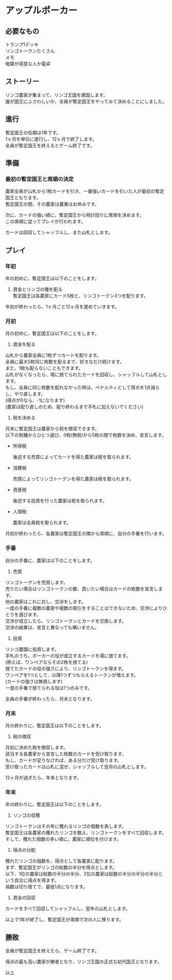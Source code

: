 アップルポーカー
================

## 必要なもの

トランプ1デッキ  
リンゴトークンたくさん  
メモ  
暗算が得意な人か電卓  


## ストーリー

リンゴ農家が集まって、リンゴ王国を建国します。  
誰が国王にふさわしいか、全員が暫定国王をやってみて決めることにしました。


## 進行

暫定国王の任期は1年です。  
1ヶ月を単位に進行し、12ヶ月で終了します。  
全員が暫定国王を終えるとゲーム終了です。


## 準備

### 最初の暫定国王と席順の決定

農家全員が山札から1枚カードを引き、一番強いカードを引いた人が最初の暫定国王となります。  
暫定国王の間、その農家は農業はお休みです。  

次に、カードの強い順に、暫定国王から時計回りに席順を決めます。  
この席順に従ってプレイが行われます。  

カードは回収してシャッフルし、また山札とします。


## プレイ

### 年初

年の初めに、暫定国王は以下のことをします。


1. 資金とリンゴの種を配る  
  暫定国王は各農家にカード5枚と、リンゴトークン3つを配ります。


年初が終わったら、1ヶ月ごと12ヶ月を進めていきます。


### 月初

月の初めに、暫定国王は以下のことをします。

1. 資金を配る

  山札から農家全員に1枚ずつカードを配ります。  
  全員に最大5枚同じ枚数を配るまで、好きなだけ続けます。  
  また、1枚も配らないこともできます。  
  山札がなくなったら、場に捨てられたカードを回収し、シャッフルして山札とします。  
  もし、全員に同じ枚数を配れなかった時は、ペナルティとして得点を1点減らし、やり直します。  
  (得点が0なら、-1になります)  
  (農家は配り直しのため、配り終わるまで手札に加えないでください)  

1. 税を決める

  月末に暫定国王は農家から税を徴収できます。  
  以下の税種からひとつ選び、0枚(無税)から5枚の間で枚数を決め、宣言します。


  * 所得税

    後述する売買によってカードを得た農家は税を取られます。

  * 消費税

    売買によってリンゴトークンを得た農家は税を取られます。

  * 資産税

    後述する投資を行った農家は税を取られます。

  * 人頭税

    農家は全員税を取られます。


月初が終わったら、各農家は暫定国王の隣から席順に、自分の手番を行います。


### 手番

自分の手番に、農家は以下のことをします。

1. 売買

  リンゴトークンを売買します。  
  売りたい場合はリンゴトークンの数、買いたい場合はカードの枚数を宣言します。  
  他の農家はこれに対し、交渉をします。  
  一度の手番に複数の農家や複数の取引をすることはできないため、交渉によりひとりを選びます。  
  交渉が成立したら、リンゴトークンとカードを交換します。  
  交渉の結果は、宣言と異なっても構いません。  

1. 投資

  リンゴ農園に投資します。  
  手札のうち、ポーカーの役が成立するカードを場に捨てます。  
  (例えば、ワンペアならその2枚を捨てる)  
  捨てたカードの役の強さにより、リンゴトークンを得ます。  
  ワンペアを1つとして、以降1つずつもらえるトークンが増えます。  
  (カードの強さは無視します)  
  一度の手番で捨てられる役は1つのみです。  


全員の手番が終わったら、月末となります。


### 月末

月の終わりに、暫定国王は以下のことをします。


1. 税の徴収

  月初に決めた税を徴収します。  
  該当する各農家から宣言した枚数のカードを受け取ります。  
  もし、カードが足りなければ、ある分だけ受け取ります。  
  受け取ったカードは山札に混ぜ、シャッフルして翌月の山札とします。  


12ヶ月が過ぎたら、年末となります。


### 年末

年の終わりに、暫定国王は以下のことをします。


1. リンゴの収穫

  リンゴトークンはその年に穫れるリンゴの個数を表します。  
  暫定国王は各農家の穫れたリンゴを数え、リンゴトークンをすべて回収します。  
  そして、穫れた個数の多い順に、農家に順位を付けます。  

1. 得点の分配

  穫れたリンゴの個数を、得点として各農家に配ります。  
  まず、暫定国王がリンゴの総数の半分を得点とします。  
  以下、1位の農家は総数の半分の半分、2位の農家は総数の半分の半分の半分という具合に得点を得ます。  
  端数は切り捨てで、最低1点になります。  

1. 資金の回収

  カードをすべて回収してシャッフルし、翌年の山札とします。


以上で1年が終了し、暫定国王が席順で次の人に移ります。


## 勝敗

全員が暫定国王を終えたら、ゲーム終了です。

得点の最も高い農家が勝者となり、リンゴ王国の正式な初代国王となります。


以上
